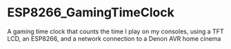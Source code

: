 # ESP8266_GamingTimeClock
A gaming time clock that counts the time I play on my consoles, using a TFT LCD, an ESP8266, and a network connection to a Denon AVR home cinema
